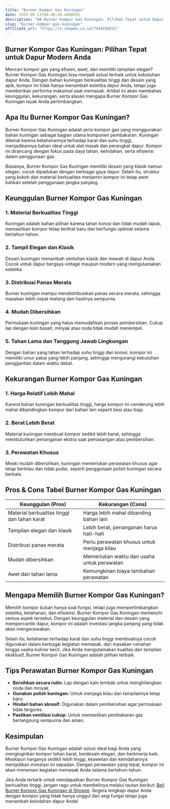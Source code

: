 ```yaml
---
title: "Burner Kompor Gas Kuningan"
date: 2025-08-11T04:48:49.440805Z
description: "## Burner Kompor Gas Kuningan: Pilihan Tepat untuk Dapur Modern Anda..."
slug: "burner-kompor-gas-kuningan"
affiliate_url: "https://s.shopee.co.id/7V44C68VX2"
---
```

## Burner Kompor Gas Kuningan: Pilihan Tepat untuk Dapur Modern Anda

Mencari kompor gas yang efisien, awet, dan memiliki tampilan elegan? Burner Kompor Gas Kuningan bisa menjadi solusi terbaik untuk kebutuhan dapur Anda. Dengan bahan kuningan berkualitas tinggi dan desain yang apik, kompor ini tidak hanya menambah estetika dapur Anda, tetapi juga memberikan performa maksimal saat memasak. Artikel ini akan membahas keunggulan, kekurangan, serta alasan mengapa Burner Kompor Gas Kuningan layak Anda pertimbangkan.

## Apa Itu Burner Kompor Gas Kuningan?

Burner Kompor Gas Kuningan adalah jenis kompor gas yang menggunakan bahan kuningan sebagai bagian utama komponen pembakaran. Kuningan dikenal karena ketahanannya terhadap karat dan suhu tinggi, menjadikannya bahan ideal untuk alat masak dan perangkat dapur. Kompor ini dirancang dengan fokus pada daya tahan, keindahan, serta efisiensi dalam penggunaan gas.

Biasanya, Burner Kompor Gas Kuningan memiliki desain yang klasik namun elegan, cocok dipadukan dengan berbagai gaya dapur. Selain itu, struktur yang kokoh dan material berkualitas menjamin kompor ini tetap awet bahkan setelah penggunaan jangka panjang.

## Keunggulan Burner Kompor Gas Kuningan

### 1. Material Berkualitas Tinggi

Kuningan adalah bahan pilihan karena tahan korosi dan tidak mudah lapuk, memastikan kompor tetap terlihat baru dan berfungsi optimal selama bertahun-tahun.

### 2. Tampil Elegan dan Klasik

Desain kuningan menambah sentuhan klasik dan mewah di dapur Anda. Cocok untuk dapur bergaya vintage maupun modern yang mengutamakan estetika.

### 3. Distribusi Panas Merata

Burner kuningan mampu mendistribusikan panas secara merata, sehingga masakan lebih cepat matang dan hasilnya sempurna.

### 4. Mudah Dibersihkan

Permukaan kuningan yang halus memudahkan proses pembersihan. Cukup lap dengan kain basah, minyak atau noda tidak mudah menempel.

### 5. Tahan Lama dan Tanggung Jawab Lingkungan

Dengan bahan yang tahan terhadap suhu tinggi dan korosi, kompor ini memiliki umur pakai yang lebih panjang, sehingga mengurangi kebutuhan penggantian dalam waktu dekat.

## Kekurangan Burner Kompor Gas Kuningan

### 1. Harga Relatif Lebih Mahal

Karena bahan kuningan berkualitas tinggi, harga kompor ini cenderung lebih mahal dibandingkan kompor dari bahan lain seperti besi atau baja.

### 2. Berat Lebih Berat

Material kuningan membuat kompor sedikit lebih berat, sehingga membutuhkan penanganan ekstra saat pemasangan atau pembersihan.

### 3. Perawatan Khusus

Meski mudah dibersihkan, kuningan memerlukan perawatan khusus agar tetap berkilau dan tidak pudar, seperti penggunaan polish kuningan secara berkala.

## Pros & Cons Tabel Burner Kompor Gas Kuningan

| Keunggulan (Pros)                              | Kekurangan (Cons)                              |
|------------------------------------------------|------------------------------------------------|
| Material berkualitas tinggi dan tahan karat  | Harga lebih mahal dibanding bahan lain       |
| Tampilan elegan dan klasik                     | Lebih berat, penanganan harus hati-hati     |
| Distribusi panas merata                        | Perlu perawatan khusus untuk menjaga kilau |
| Mudah dibersihkan                             | Memerlukan waktu dan usaha untuk perawatan  |
| Awet dan tahan lama                           | Kemungkinan biaya tambahan perawatan       |

## Mengapa Memilih Burner Kompor Gas Kuningan?

Memilih kompor bukan hanya soal fungsi, tetapi juga mempertimbangkan estetika, ketahanan, dan efisiensi. Burner Kompor Gas Kuningan memenuhi semua aspek tersebut. Dengan keunggulan material dan desain yang mempercantik dapur, kompor ini adalah investasi jangka panjang yang tidak akan mengecewakan.

Selain itu, ketahanan terhadap karat dan suhu tinggi membuatnya cocok digunakan dalam berbagai kegiatan memasak, dari masakan rumahan hingga usaha kuliner kecil. Jika Anda mengutamakan kualitas dan tampilan eksklusif, Burner Kompor Gas Kuningan adalah pilihan terbaik.

## Tips Perawatan Burner Kompor Gas Kuningan

- **Bersihkan secara rutin:** Lap dengan kain lembab untuk menghilangkan noda dan minyak.
- **Gunakan polish kuningan:** Untuk menjaga kilau dan tampilannya tetap baru.
- **Hindari bahan abrasif:** Digunakan dalam pembersihan agar permukaan tidak tergores.
- **Pastikan ventilasi cukup:** Untuk memastikan pembakaran gas berlangsung sempurna dan aman.

## Kesimpulan

Burner Kompor Gas Kuningan adalah solusi ideal bagi Anda yang menginginkan kompor tahan karat, berdesain elegan, dan berkinerja baik. Meskipun harganya sedikit lebih tinggi, keawetan dan keindahannya menjadikan investasi ini sepadan. Dengan perawatan yang tepat, kompor ini akan menemani kegiatan memasak Anda selama bertahun-tahun.

Jika Anda tertarik untuk mendapatkan Burner Kompor Gas Kuningan berkualitas tinggi, jangan ragu untuk membelinya melalui tautan berikut: [Beli Burner Kompor Gas Kuningan di Shopee](https://s.shopee.co.id/7V44C68VX2). Segera lengkapi dapur Anda dengan kompor yang tidak hanya unggul dari segi fungsi tetapi juga menambah keindahan dapur Anda!